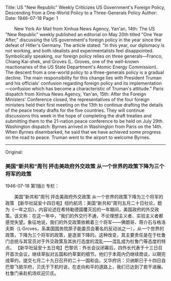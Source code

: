 Title: US "New Republic" Weekly Criticizes US Government's Foreign Policy, Descending from a One-World Policy to a Three-Generals Policy
Author:
Date: 1946-07-18
Page: 1

　　New York Air Mail from Xinhua News Agency, Yan'an, 14th: The US "New Republic" weekly published an editorial on May 20th titled "One Year After," discussing the US government's foreign policy in the year since the defeat of Hitler's Germany. The article stated: "In this year, our diplomacy is not working, and both idealists and experimentalists feel disappointed. Symbolically speaking, our foreign policy relies on three generals—Franco, Chiang Kai-shek, and Groves (L. Groves, one of the well-known reactionaries of the US State Department's Atomic Energy Commission). The descent from a one-world policy to a three-generals policy is a gradual decline. The main responsibility for this change lies with President Truman and his officials' confusion regarding foreign policy and its implementation—confusion which has become a characteristic of Truman's attitude."
    Paris dispatch from Xinhua News Agency, Yan'an, 15th: After the Foreign Ministers' Conference closed, the representatives of the four foreign ministers held their first meeting on the 13th to continue drafting the details of the peace treaty drafts for the five countries. They will continue discussions this week in the hope of completing the draft treaties and submitting them to the 21-nation peace conference to be held on July 29th. Washington dispatch: Byrnes arrived in Washington from Paris on the 14th. When Byrnes disembarked, he said that we have achieved some progress on the road to peace. Truman went to the airport to welcome Byrnes.



<hr /> 

Original: 


### 美国“新共和”周刊  抨击美政府外交政策  从一个世界的政策下降为三个将军的政策

1946-07-18
第1版()
专栏：

　　美国“新共和”周刊
    抨击美政府外交政策
    从一个世界的政策下降为三个将军的政策
    【新华社延安十四日电】纽约航讯：美国“新共和”周刊五月二十日社论，题为《一年之后》，内容论述在希特勒德国覆灭后的一年期间，美国政府的外交政策。该文称：在这一年中，“我们的外交行不通，不论理想主义者、实验主义者都感觉失望。象征地说，我们的外交政策依赖着三个将军——佛朗哥、蒋介石与格洛夫斯（L·Grcves，系美国国务院原子能委员会著名的反动派之一），从一个世界的政策，下降为三个将军的政策，是逐渐下降的。这种改变，其主要责任是在于杜鲁门总统与其官员对于外交政策及其执行态度的混乱——混乱成为杜鲁门等态度的特点。
    【新华社延安十五日电】巴黎讯：外长会议闭幕后，四外长代表于十三日召开首次会议，继续草拟对五国和约草案的细节。他们于本周内仍继续商谈，以期完成草约，提交七月二十九日召开的二十一国和会。又华府讯：贝纳斯已于十四日自巴黎飞抵华府，贝氏于下机时说，在走向和平的道路上，我们已达到了若干进展。杜鲁门亲赴机场欢迎贝氏。
